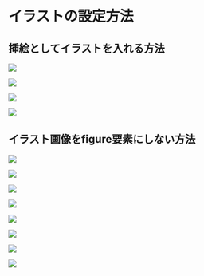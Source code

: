 # イラストの設定方法

## 挿絵としてイラストを入れる方法

![](/images/4-create-your-book-in-vivliostyle-2/5-how-to-include-illustrations/4-5-1.png)

![](/images/4-create-your-book-in-vivliostyle-2/5-how-to-include-illustrations/4-5-2.png)

![](/images/4-create-your-book-in-vivliostyle-2/5-how-to-include-illustrations/4-5-3.png)

![](/images/4-create-your-book-in-vivliostyle-2/5-how-to-include-illustrations/4-5-4.png)

## イラスト画像をfigure要素にしない方法

![](/images/4-create-your-book-in-vivliostyle-2/5-how-to-include-illustrations/4-5-5.png)

![](/images/4-create-your-book-in-vivliostyle-2/5-how-to-include-illustrations/4-5-6.png)

![](/images/4-create-your-book-in-vivliostyle-2/5-how-to-include-illustrations/4-5-7.png)

![](/images/4-create-your-book-in-vivliostyle-2/5-how-to-include-illustrations/4-5-8.png)

![](/images/4-create-your-book-in-vivliostyle-2/5-how-to-include-illustrations/4-5-9.png)

![](/images/4-create-your-book-in-vivliostyle-2/5-how-to-include-illustrations/4-5-10.png)

![](/images/4-create-your-book-in-vivliostyle-2/5-how-to-include-illustrations/4-5-11.png)

![](/images/4-create-your-book-in-vivliostyle-2/5-how-to-include-illustrations/4-5-12.png)


